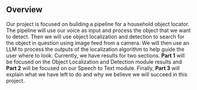 ## **Overview**
Our project is focused on building a pipeline for a household object locator. The pipeline will use our voice as input and process the object that we want to detect. Then we will use object localization and detection to search for the object in question using image feed from a camera. We will then use an LLM to process the outputs of the localization algorithm to help guide the user where to look. Currently, we have results for two sections. **Part 1** will be focused on the Object Localization and Detection module results and **Part 2** will be focused on our Speech to Text module. Finally, **Part 3** will explain what we have left to do and why we believe we will succeed in this project.
